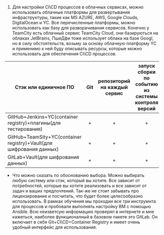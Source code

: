 1. Для настройки CI\CD процессов в облачных сервисах, можно использовать облачные платформы для развертывания инфраструктуры, такие как MS AZURE, AWS, Google Clouds, DigitalOcean и YC. Все перечисленные платформы, можно использовать как базу для разворачивания сервисов. Конечно у TeamCity есть облачный сервис TeamCity Cloud, они базируються на облаках JetBrains, ПшеДфи тоже использует облака на базе Googl, но в силу обстоятельств, возьму за основу облачную платформу YC и применимо к ней буду описывать ресурсы, которые можно использовать для обеспечения CI\CD процессов.

| Стэк или единичное ПО | Git | репозиторий на каждый сервис | запуск сборки по событию из системы контроля версий | запуск сборки по кнопке с указанием параметров | возможность привязать настройки к каждой сборке | возможность создания шаблонов для различных конфигураций сборок | возможность безопасного хранения секретных данных (пароли, ключи доступа) | несколько конфигураций для сборки из одного репозитория | кастомные шаги при сборке | собственные докер-образы для сборки проектов | возможность развернуть агентов сборки на собственных серверах | возможность параллельного запуска нескольких сборок | возможность параллельного запуска тестов |
|-----------------------------------------------------------------------|:-:|:-:|:-:|:-:|:-:|:-:|:-:|:-:|:-:|:-:|:-:|:-:|:-:|
|GitHub+Jenkins+YC(container registry)+плагины(для тестирования)        | + | + | + | + | + | + | + | + | + | + | + | + | + |
|GitHub+TeamSity+YC(container registry)+Vault(для шифрования данных)    | + | + | + | + | + | + | + | + | + | + | + | + | + |
|GitLab+Vault(для шифрования данных)                                    | + | + | + | + | + | + | + | + | + | + | + | + | + |

 * Что можно сказать по обоснованию выбора. Можно выбирать любую систему или стэк, который вы хотите. Все зависит от потребностей, которые вы хотите реализовать и все зависит от задач и ваших предпочтений. Так-же не стоит забывать про лицензирование и посчитать, что будет более целесообразно использовать. В рамках обучения мы проходии все три инструмнта для процессов и пробовали выполнять настройку ВМ с помощью Ansible. Всю неизветсую информацию проверял в интернете и мне кажеться, наиболее функционалный в базовом пакете это GitLab. Он включает в себя Git+CI\CD+Container Registry и имеет очень удобный интерфейс для использования.
